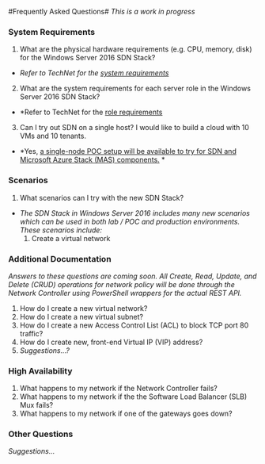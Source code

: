 #Frequently Asked Questions#
*This is a work in progress*

### System Requirements ###
1. What are the physical hardware requirements (e.g. CPU, memory, disk) for the Windows Server 2016 SDN Stack?
  - *Refer to TechNet for the [system requirements](https://technet.microsoft.com/en-US/library/mt605207.aspx)*
2. What are the system requirements for each server role in the Windows Server 2016 SDN Stack?
  - *Refer to TechNet for the [role requirements](https://technet.microsoft.com/en-US/library/mt605207.aspx) 
3. Can I try out SDN on a single host? I would like to build a cloud with 10 VMs and 10 tenants.
  - *Yes, [a single-node POC setup will be available to try for SDN and Microsoft Azure Stack (MAS) components.](http://blogs.technet.com/b/server-cloud/archive/2015/12/21/microsoft-azure-stack-hardware-requirements.aspx) *

### Scenarios ###
1. What scenarios can I try with the new SDN Stack?
  - *The SDN Stack in Windows Server 2016 includes many new scenarios which can be used in both lab / POC and production environments. These scenarios include:*
    1. Create a virtual network

### Additional Documentation ###
*Answers to these questions are coming soon. All Create, Read, Update, and Delete (CRUD) operations for network policy will be done through the Network Controller using PowerShell wrappers for the actual REST API.*

1. How do I create a new virtual network?
2. How do I create a new virtual subnet?
3. How do I create a new Access Control List (ACL) to block TCP port 80 traffic?
4. How do I create new, front-end Virtual IP (VIP) address?
5. *Suggestions...?*

### High Availability ###
1. What happens to my network if the Network Controller fails?
2. What happens to my network if the the Software Load Balancer (SLB) Mux fails?
3. What happens to my network if one of the gateways goes down?

### Other Questions ###
*Suggestions...*


